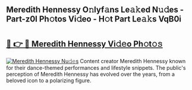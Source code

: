 ## Meredith Hennessy O𝚗lyf𝚊ns Le𝚊𝚔ed N𝚞𝚍es - Part-z0I Ph𝚘tos Vi𝚍eo - H𝚘t Part Le𝚊𝚔s VqB0i

# <h2><a href="http://hf1unai.feru.top/?c=Meredith+Hennessy">🔗 👉 🔴 Meredith Hennessy Vi𝚍𝚎o Ph𝚘t𝚘𝚜</a></h2>

[![Meredith Hennessy Nu𝚍𝚎s](https://i.imgur.com/0TWrTi3.gif)](http://hf1unai.feru.top/?c=Meredith+Hennessy)
Content creator Meredith Hennessy known for their dance-themed performances and lifestyle snippets. The public's perception of Meredith Hennessy has evolved over the years, from a beloved icon to a polarizing figure. 
